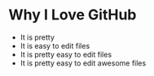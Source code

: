 # Why I Love GitHub

* It is pretty
* It is easy to edit files
* It is pretty easy to edit files
* It is pretty easy to edit awesome files
